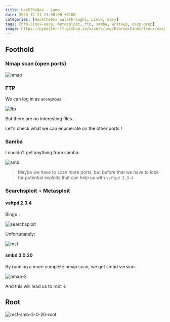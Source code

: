 ```yaml
---
title: HackTheBox - Lame
date: 2020-12-21 21:50:00 +0100
categories: [Hackthebox walkthroughs, Linux, Easy]
tags: [htb-linux-easy, metasploit, ftp, samba, writeup, oscp-prep]
image: https://pymaster-ft.github.io/assets/img/htb/machines/linux/easy/lame/lame.png 
---
```


## Foothold

### Nmap scan (open ports)

![nmap](https://pymaster-ft.github.io/assets/img/htb/machines/linux/easy/lame/nmap.png)

### FTP

We can log in as `anonymous`:

![ftp](https://pymaster-ft.github.io/assets/img/htb/machines/linux/easy/lame/ftp.png)

But there are no interesting files...

Let's check what we can enumerate on the other ports ! 

### Samba

I couldn't get anything from samba:

![smb](https://pymaster-ft.github.io/assets/img/htb/machines/linux/easy/lame/smb.png)

> Maybe we have to scan more ports, but before that we have to look for potential exploits that can help us with `vsftpd 2.3.4`

### Searchsploit + Metasploit

#### vsftpd 2.3.4 

Bingo :

![searchsploit](https://pymaster-ft.github.io/assets/img/htb/machines/linux/easy/lame/searchsploit.png)

Unfortunately:

![msf](https://pymaster-ft.github.io/assets/img/htb/machines/linux/easy/lame/msf.png)

#### smbd 3.0.20

By running a more complete nmap scan, we get smbd version:

![nmap-2](https://pymaster-ft.github.io/assets/img/htb/machines/linux/easy/lame/nmap-2.png)

And this will lead us to root ↓ 

## Root

![msf-smb-3-0-20-root](https://pymaster-ft.github.io/assets/img/htb/machines/linux/easy/lame/msf-smb-3-0-20-root.png)


